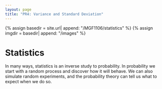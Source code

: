 ```yaml
---
layout: page
title: "PR4: Variance and Standard Deviation"
---
```


{% assign basedir = site.url| append: "/MGF1106/statistics" %}
{% assign imgdir = basedir| append: "/images" %}

# Statistics

In many ways, statistics is an inverse study to probability.  In probability we start with a random process and discover how it will behave.  We can also simulate random experiments, and the probability theory can tell us what to expect when we do so.
